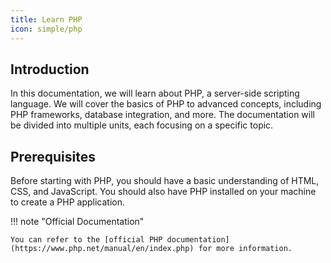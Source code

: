 ```yaml
---
title: Learn PHP
icon: simple/php
---
```


## Introduction
In this documentation, we will learn about PHP, a server-side scripting language. We will cover the basics of PHP to advanced concepts, including PHP frameworks, database integration, and more. The documentation will be divided into multiple units, each focusing on a specific topic.

## Prerequisites
Before starting with PHP, you should have a basic understanding of HTML, CSS, and JavaScript. You should also have PHP installed on your machine to create a PHP application.

!!! note "Official Documentation"

    You can refer to the [official PHP documentation](https://www.php.net/manual/en/index.php) for more information.

